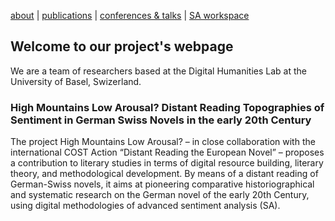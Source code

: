 [about](about.md)  |  [publications](publications.md)  |  [conferences & talks](conf_talks.md)  |  [SA workspace](sa_coding.md)

## Welcome to our project's webpage

We are a team of researchers based at the Digital Humanities Lab at the University of Basel, Swizerland.

### High Mountains Low Arousal? Distant Reading Topographies of Sentiment in German Swiss Novels in the early 20th Century

The project High Mountains Low Arousal? – in close collaboration with the international COST Action “Distant Reading the European Novel” – proposes a contribution to literary studies in terms of digital resource building, literary theory, and methodological development. By means of a distant reading of German-Swiss novels, it aims at pioneering comparative historiographical and systematic research on the German novel of the early 20th Century, using digital methodologies of advanced sentiment analysis (SA).
